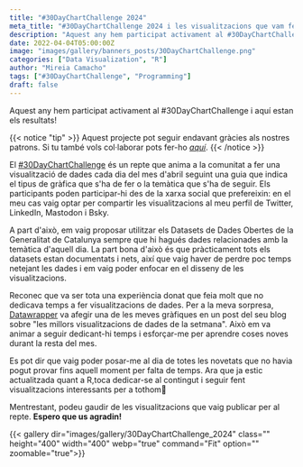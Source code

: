 ```yaml
---
title: "#30DayChartChallenge 2024"
meta_title: "#30DayChartChallenge 2024 i les visualitzacions que vam fer per a cada repte"
description: "Aquest any hem participat activament al #30DayChartChallenge i aquí estan els resultats!"
date: 2022-04-04T05:00:00Z
image: "images/gallery/banners_posts/30DayChartChallenge.png"
categories: ["Data Visualization", "R"]
author: "Mireia Camacho"
tags: ["#30DayChartChallenge", "Programming"]
draft: false
---
```


Aquest any hem participat activament al #30DayChartChallenge i aquí estan els resultats!

{{< notice "tip" >}}
Aquest projecte pot seguir endavant gràcies als nostres patrons. Si tu també vols col·laborar pots fer-ho [*aquí*](https://www.patreon.com/user/creators?u=136816989 "Mirai Data Patreon page").
{{< /notice >}}

El [#30DayChartChallenge](https://github.com/30DayChartChallenge/Edition2024 "Pàg Github amb les guies del repte 2024") és un repte que anima a la comunitat a fer una visualització de dades cada dia del mes d'abril seguint una guia que indica el tipus de gràfica que s'ha de fer o la temàtica que s'ha de seguir. Els participants poden participar-hi des de la xarxa social que prefereixin: en el meu cas vaig optar per compartir les visualitzacions al meu perfil de Twitter, LinkedIn, Mastodon i Bsky.

A part d'això, em vaig proposar utilitzar els Datasets de Dades Obertes de la Generalitat de Catalunya sempre que hi hagués dades relacionades amb la temàtica d'aquell dia. La part bona d'això és que pràcticament tots els datasets estan documentats i nets, així que vaig haver de perdre poc temps netejant les dades i em vaig poder enfocar en el disseny de les visualitzacions.

Reconec que va ser tota una experiència donat que feia molt que no dedicava temps a fer visualitzacions de dades. Per a la meva sorpresa, [Datawrapper](https://blog.datawrapper.de/data-vis-dispatch-april-9-2024/ "Data Vis Dispatch Datawrapper") va afegir una de les meves gràfiques en un post del seu blog sobre "les millors visualitzacions de dades de la setmana". Això em va animar a seguir dedicant-hi temps i esforçar-me per aprendre coses noves durant la resta del mes. 

Es pot dir que vaig poder posar-me al dia de totes les novetats que no havia pogut provar fins aquell moment per falta de temps. Ara que ja estic actualitzada quant a R,toca dedicar-se al contingut i seguir fent visualitzacions interessants per a tothom🤗

Mentrestant, podeu gaudir de les visualitzacions que vaig publicar per al repte. **Espero que us agradin!**

{{< gallery dir="images/gallery/30DayChartChallenge_2024" class="" height="400" width="400" webp="true" command="Fit" option="" zoomable="true">}}